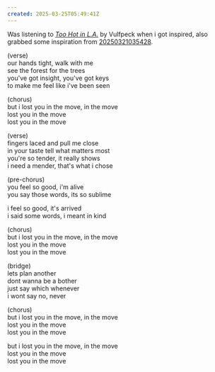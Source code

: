 ```yaml
---
created: 2025-03-25T05:49:41Z
---
```


Was listening to *[Too Hot in L.A.](https://youtu.be/WoemMPPJ78s)* by Vulfpeck when i got inspired, also grabbed some inspiration from [20250321035428](20250321035428.md).

(verse)<br/>
our hands tight, walk with me<br/>
see the forest for the trees<br/>
you've got insight, you've got keys<br/>
to make me feel like i've been seen<br/>

(chorus)<br/>
but i lost you in the move, in the move<br/>
lost you in the move<br/>
lost you in the move<br/>

(verse)<br/>
fingers laced and pull me close<br/>
in your taste tell what matters most<br/>
you're so tender, it really shows<br/>
i need a mender, that's what i chose<br/>

(pre-chorus)<br/>
you feel so good, i'm alive<br/>
you say those words, its so sublime<br/>

i feel so good, it's arrived<br/>
i said some words, i meant in kind<br/>

(chorus)<br/>
but i lost you in the move, in the move<br/>
lost you in the move<br/>
lost you in the move<br/>

(bridge)<br/>
lets plan another<br/>
dont wanna be a bother<br/>
just say which whenever<br/>
i wont say no, never<br/>

(chorus)<br/>
but i lost you in the move, in the move<br/>
lost you in the move<br/>
lost you in the move<br/>

but i lost you in the move, in the move<br/>
lost you in the move<br/>
lost you in the move<br/>
